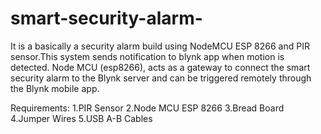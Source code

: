 # smart-security-alarm-
It is a basically a security alarm build using NodeMCU ESP 8266 and PIR sensor.This system sends notification to blynk app when motion is detected.
Node MCU (esp8266), acts as a gateway to connect the smart security alarm to the Blynk server and can be triggered remotely through the Blynk mobile app.

Requirements:
1.PIR Sensor
2.Node MCU ESP 8266
3.Bread Board
4.Jumper Wires
5.USB A-B Cables




